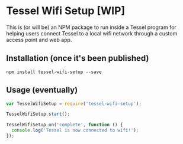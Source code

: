 # Tessel Wifi Setup [WIP]

This is (or will be) an NPM package to run inside a Tessel program for helping users connect Tessel to a local wifi network through a custom access point and web app. 

## Installation (once it's been published)

```
npm install tessel-wifi-setup --save
```

## Usage (eventually)

```js
var TesselWifiSetup = require('tessel-wifi-setup');

TesselWifiSetup.start();

TesselWifiSetup.on('complete', function () {
  console.log('Tessel is now connected to wifi!');
});
```
